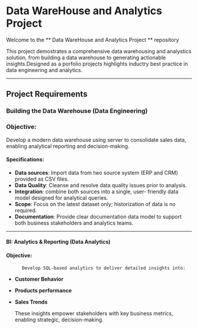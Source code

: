 # Data WareHouse and Analytics Project
Welcome to the ** Data WareHouse and Analytics Project ** repository 

This project demostrates a comprehensive data warehousing and analystics solution, from building  a data warehouse  to generating actionable insights.Designed as a porfolio projects highlights inductry best practice in data engineering and analytics.

----------
## Project Requirements

###  Building the Data Warehouse (Data Engineering)
 
### Objective:
 Develop a modern data warehouse using server to consolidate sales data, enabling analytical reporting  and decision-making.

#### Specifications:
- **Data sources**: Import data from two source  system (ERP and CRM) provided as CSV files.
- **Data Quality**: Cleanse and resolve data quality issues prior to analysis.
- **Integration**: combine both sources into a single, user- friendly data model designed for analytical  queries.
- **Scope**: Focus on the latest dataset only; historization of data is no required.
- **Documentation**: Provide clear documentation data model to support both business stakeholders and analytics teams.

----------------

#### BI: Analytics & Reporting (Data Analytics)

#### Objective:
          Develop SQL-based analytics to deliver detailed insights into:

- **Customer Behavior**
- **Products performance**
- **Sales Trends**

  These insights empower stakeholders with key business metrics, enabling strategic, decision-making.



